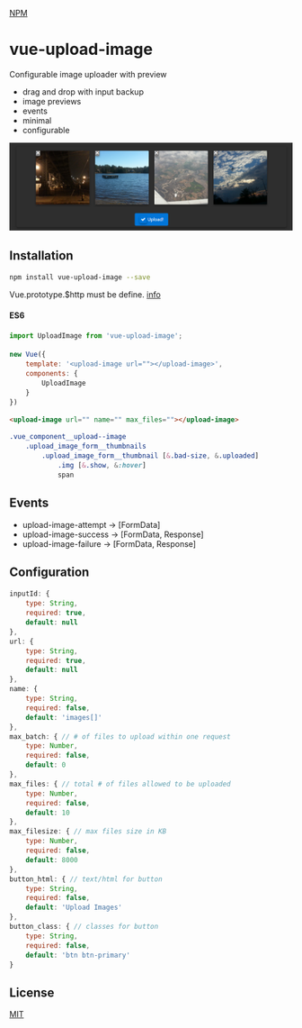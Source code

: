 [NPM](https://www.npmjs.com/package/vue-upload-image)

# vue-upload-image
Configurable image uploader with preview

 + drag and drop with input backup
 + image previews
 + events
 + minimal
 + configurable

![example](example/images/example.png)

## Installation

```bash
npm install vue-upload-image --save
```

Vue.prototype.$http must be define. 
[info](https://medium.com/the-vue-point/retiring-vue-resource-871a82880af4#.z4rqh1qtp)


#### ES6
```js
import UploadImage from 'vue-upload-image';

new Vue({
    template: '<upload-image url=""></upload-image>',
    components: {
        UploadImage
    }
})
```

```html
<upload-image url="" name="" max_files=""></upload-image>
```

```css
.vue_component__upload--image
    .upload_image_form__thumbnails
        .upload_image_form__thumbnail [&.bad-size, &.uploaded]
            .img [&.show, &:hover]
            span
```
## Events
* upload-image-attempt -> [FormData]
* upload-image-success -> [FormData, Response]
* upload-image-failure -> [FormData, Response] 

## Configuration
```js
inputId: {
    type: String,
    required: true,
    default: null
},
url: {
    type: String,
    required: true,
    default: null
},
name: {
    type: String,
    required: false,
    default: 'images[]'
},
max_batch: { // # of files to upload within one request
    type: Number,
    required: false,
    default: 0
},
max_files: { // total # of files allowed to be uploaded
    type: Number,
    required: false,
    default: 10
},
max_filesize: { // max files size in KB
    type: Number,
    required: false,
    default: 8000
},
button_html: { // text/html for button
    type: String,
    required: false,
    default: 'Upload Images'
},
button_class: { // classes for button
    type: String,
    required: false,
    default: 'btn btn-primary'
}
```

## License
[MIT](http://vjpr.mit-license.org)
